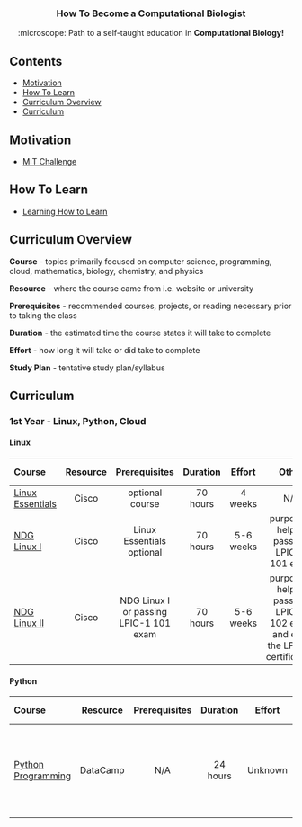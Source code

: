 <h3 align="center">How To Become a Computational Biologist</h3>
<p align="center">
  :microscope: Path to a self-taught education in <strong>Computational Biology!</strong>
</p>

## Contents

- [Motivation](#motivation)
- [How To Learn](#how-to-learn)
- [Curriculum Overview](#curriculum-overview)
- [Curriculum](#curriculum)


## Motivation

- [MIT Challenge](https://www.scotthyoung.com/blog/myprojects/mit-challenge-2/)


## How To Learn

- [Learning How to Learn](https://www.coursera.org/learn/learning-how-to-learn)

## Curriculum Overview

**Course** - topics primarily focused on computer science, programming, cloud, mathematics, biology, chemistry, and physics

**Resource** - where the course came from i.e. website or university

**Prerequisites** - recommended courses, projects, or reading necessary prior to taking the class

**Duration** - the estimated time the course states it will take to complete

**Effort** - how long it will take or did take to complete

**Study Plan** - tentative study plan/syllabus


## Curriculum

### 1st Year - Linux, Python, Cloud
#### Linux
Course | Resource | Prerequisites | Duration | Effort | Other | Study Plan
:-- | :--: | :--: | :--: | :--: | :--: | :--:
[Linux Essentials](https://www.netacad.com/courses/os-it/ndg-linux-essentials) | Cisco | optional course | 70 hours | 4 weeks | N/A | -
[NDG Linux I](https://www.netacad.com/courses/os-it/ndg-linux-I) | Cisco | Linux Essentials optional | 70 hours | 5-6 weeks | purpose - help to pass the LPIC-1 101 exam | -
[NDG Linux II](https://www.netacad.com/courses/os-it/ndg-linux-II) | Cisco | NDG Linux I or passing LPIC-1 101 exam | 70 hours | 5-6 weeks | purpose - help to pass the LPIC-1 102 exam and earn the LPIC-1 certification | -

#### Python

Course | Resource | Prerequisites | Duration | Effort | Other | Study Plan
:-- | :--: | :--: | :--: | :--: | :--: | :--:
[Python Programming](https://app.datacamp.com/learn/skill-tracks/python-programming) | DataCamp | N/A | 24 hours | Unknown | track includes 6 "mini" courses and a skill assessment towards the end | -
